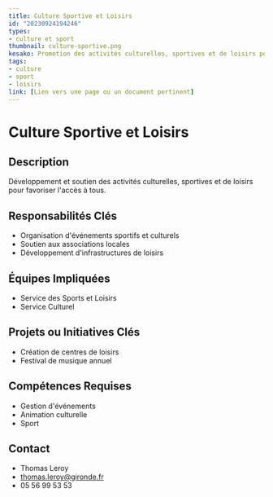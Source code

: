 ```yaml
---
title: Culture Sportive et Loisirs
id: "20230924194246"
types:
- culture et sport
thumbnail: culture-sportive.png
kesako: Promotion des activités culturelles, sportives et de loisirs pour tous les âges.
tags:
- culture
- sport
- loisirs
link: [Lien vers une page ou un document pertinent]
---
```

# Culture Sportive et Loisirs

## Description
Développement et soutien des activités culturelles, sportives et de loisirs pour favoriser l'accès à tous.

## Responsabilités Clés
- Organisation d'événements sportifs et culturels
- Soutien aux associations locales
- Développement d'infrastructures de loisirs

## Équipes Impliquées
- Service des Sports et Loisirs
- Service Culturel

## Projets ou Initiatives Clés
- Création de centres de loisirs
- Festival de musique annuel

## Compétences Requises
- Gestion d'événements
- Animation culturelle
- Sport

## Contact
- Thomas Leroy
- thomas.leroy@gironde.fr
- 05 56 99 53 53
